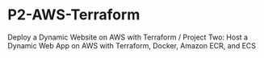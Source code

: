 # P2-AWS-Terraform
Deploy a Dynamic Website on AWS with Terraform / Project Two: Host a Dynamic Web App on AWS with Terraform, Docker, Amazon ECR, and ECS

